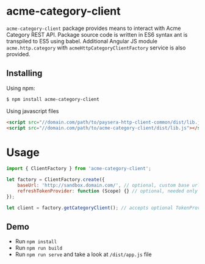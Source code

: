 # acme-category-client

`acme-category-client` package provides means to interact with Acme Category REST API.
Package source code is written in ES6 syntax ant is transpiled to ES5 using babel.
Additional Angular JS module `acme.http.category` with `acmeHttpCategoryClientFactory` service is also provided.

## Installing
Using npm:
```bash
$ npm install acme-category-client
```

Using javascript files
```html
<script src="//domain.com/path/to/paysera-http-client-common/dist/lib.js"></script>
<script src="//domain.com/path/to/acme-category-client/dist/lib.js"></script>
```

# Usage
```js
import { ClientFactory } from 'acme-category-client';

let factory = ClientFactory.create({
    baseUrl: 'http://sandbox.domain.com/', // optional, custom base url
    refreshTokenProvider: function (Scope) {} // optional, needed only if API requires authentication
});

let client = factory.getCategoryClient(); // accepts optional TokenProvider argument, needed only if API requires authentication
```

## Demo
 - Run `npm install`
 - Run `npm run build`
 - Run `npm run serve` and take a look at `/dist/app.js` file
